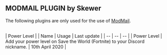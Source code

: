 ## **MODMAIL PLUGIN by Skewer**

The following plugins are only used for the use of [ModMail](https://github.com/kyb3r/modmail).
<br><br>

|               Power Level            |
|    Name   |   Usage   |  Last update |
|     --    |     --    |       --     |
|  Power Level  |  Add your power level on Save the World (Fortnite) to your Discord nickname.  | 10th April 2020 |
